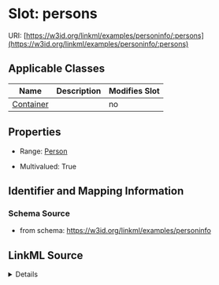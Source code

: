 

# Slot: persons

URI: [https://w3id.org/linkml/examples/personinfo/:persons](https://w3id.org/linkml/examples/personinfo/:persons)



<!-- no inheritance hierarchy -->





## Applicable Classes

| Name | Description | Modifies Slot |
| --- | --- | --- |
| [Container](Container.md) |  |  no  |







## Properties

* Range: [Person](Person.md)

* Multivalued: True





## Identifier and Mapping Information







### Schema Source


* from schema: https://w3id.org/linkml/examples/personinfo




## LinkML Source

<details>
```yaml
name: persons
from_schema: https://w3id.org/linkml/examples/personinfo
rank: 1000
multivalued: true
alias: persons
owner: Container
domain_of:
- Container
range: Person
inlined: true
inlined_as_list: true

```
</details>